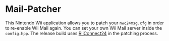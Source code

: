# Mail-Patcher
This Nintendo Wii application allows you to patch your `nwc24msg.cfg` in order to re-enable Wii Mail again.
You can set your own Wii Mail server inside the `config.hpp`.
The release build uses [RiiConnect24](https://rc24.xyz) in the patching process.